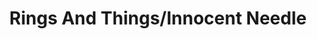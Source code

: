 ---
title: "Rings And Things/Innocent Needle"
url: /croydon/rings-and-things-innocent-needle/
shop: tattoo
---